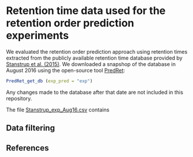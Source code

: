# Retention time data used for the retention order prediction experiments

We evaluated the retention order prediction approach using retention times extracted
from the publicly available retention time database provided by [Stanstrup et al. (2015)][@predret_paper].
We downloaded a snapshop of the database in August 2016 using the open-source tool
[PredRet](https://github.com/stanstrup/PredRet):
```R
PredRet_get_db (exp_pred = "exp")
```
Any changes made to the database after that date are not included in this repository. 

The file [Stanstrup_exp_Aug16.csv](Stanstrup_exp_Aug16.csv) contains 

## Data filtering



## References

[@predret_paper]: https://pubs.acs.org/doi/abs/10.1021/acs.analchem.5b02287 "PredRet: Prediction of Retention Time by Direct Mapping between Multiple Chromatographic Systems, Stanstrup, J.; Neumann, S. & Vrhovšek, U., Analytical Chemistry, 2015"